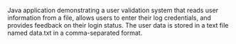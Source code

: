 Java application demonstrating a user validation system that reads user information from a file, allows users to enter their log credentials, and provides feedback on their login status. The user data is stored in a text file named data.txt in a comma-separated format.
